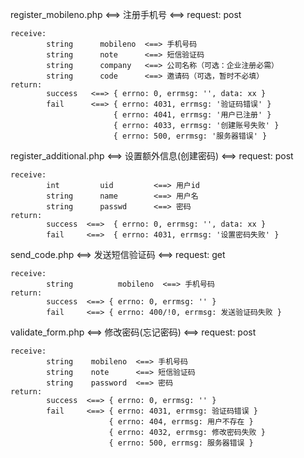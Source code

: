 register_mobileno.php <==> 注册手机号 <==> request: post
	
	receive: 	
			string		mobileno  <==> 手机号码
			string		note      <==> 短信验证码
			string		company   <==> 公司名称（可选：企业注册必需）
			string		code      <==> 邀请码（可选，暂时不必填）
	return:
			success   <==> { errno: 0, errmsg: '', data: xx }
			fail      <==> { errno: 4031, errmsg: '验证码错误' }
			               { errno: 4041, errmsg: '用户已注册' }
			               { errno: 4033, errmsg: '创建账号失败' }
			               { errno: 500, errmsg: '服务器错误' }
						 
register_additional.php <==> 设置额外信息(创建密码) <==> request: post
	
	receive:
			int			uid			<==> 用户id
			string		name		<==> 用户名
			string		passwd		<==> 密码
	return:
			success  <==>  { errno: 0, errmsg: '', data: xx }
			fail     <==>  { errno: 4031, errmsg: '设置密码失败' }
			
send_code.php <==> 发送短信验证码 <==> request: get

	receive:
			string			mobileno  <==> 手机号码
	return:
			success  <==> { errno: 0, errmsg: '' }
			fail     <==> { errno: 400/!0, errmsg: 发送验证码失败 }
			
validate_form.php <==> 修改密码(忘记密码)	<==> request: post
	
	receive:
			string    mobileno  <==> 手机号码
			string    note      <==> 短信验证码
			string    password  <==> 密码
	return:
			success  <==> { errno: 0, errmsg: '' }
			fail     <==> { errno: 4031, errmsg: 验证码错误 }
			              { errno: 404, errmsg: 用户不存在 }
			              { errno: 4032, errmsg: 修改密码失败 }
			              { errno: 500, errmsg: 服务器错误 }
			